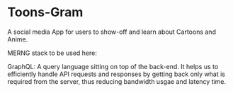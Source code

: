 # Toons-Gram

A social media App for users to show-off and learn about Cartoons and Anime.

MERNG stack to be used here:

GraphQL: A query language sitting on top of the back-end. It helps us to efficiently handle API requests and responses by getting back only what is required from the server, thus reducing bandwidth usgae and latency time.
